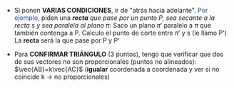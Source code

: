 
- Si ponen **VARIAS CONDICIONES**, ir de "atrás hacia adelante". <font color="#1f497d">Por ejemplo</font>, piden una ***recta** que pase por un punto P, sea secante a la recta s y sea paralela al plano $\pi$*:
		Saco un plano $\pi '$  paralelo a $\pi$ que también contenga a P.
		Calculo el punto de corte entre $\pi '$ y s (le llamo P')
		La **recta** será la que pase por P y P'

- Para **CONFIRMAR TRIÁNGULO** (3 puntos), tengo que verificar que dos de sus vectores no son proporcionales (puntos no alineados): $\vec{AB}=k\vec{AC}$ (**igualar** coordenada a coordenada y ver si no coincide k $\rightarrow$ no proporcionales)